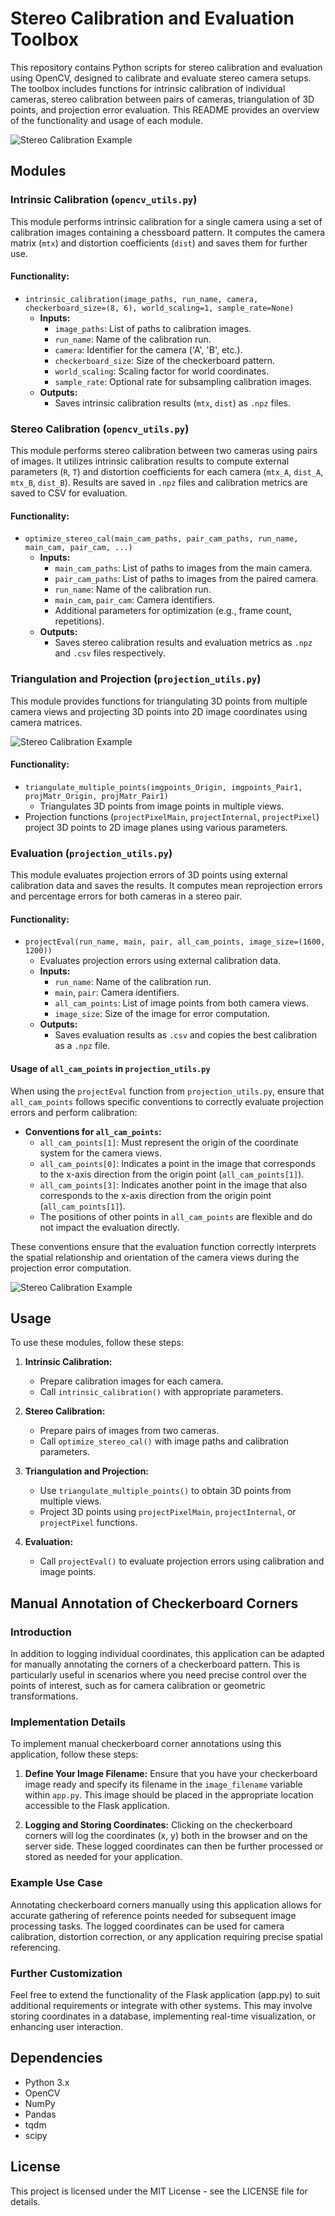 # Stereo Calibration and Evaluation Toolbox

This repository contains Python scripts for stereo calibration and evaluation using OpenCV, designed to calibrate and evaluate stereo camera setups. The toolbox includes functions for intrinsic calibration of individual cameras, stereo calibration between pairs of cameras, triangulation of 3D points, and projection error evaluation. This README provides an overview of the functionality and usage of each module.

![Stereo Calibration Example](img/pipeline.png)

## Modules

### Intrinsic Calibration (`opencv_utils.py`)

This module performs intrinsic calibration for a single camera using a set of calibration images containing a chessboard pattern. It computes the camera matrix (`mtx`) and distortion coefficients (`dist`) and saves them for further use.

#### Functionality:
- `intrinsic_calibration(image_paths, run_name, camera, checkerboard_size=(8, 6), world_scaling=1, sample_rate=None)`
  - **Inputs:**
    - `image_paths`: List of paths to calibration images.
    - `run_name`: Name of the calibration run.
    - `camera`: Identifier for the camera ('A', 'B', etc.).
    - `checkerboard_size`: Size of the checkerboard pattern.
    - `world_scaling`: Scaling factor for world coordinates.
    - `sample_rate`: Optional rate for subsampling calibration images.
  - **Outputs:**
    - Saves intrinsic calibration results (`mtx`, `dist`) as `.npz` files.

### Stereo Calibration (`opencv_utils.py`)

This module performs stereo calibration between two cameras using pairs of images. It utilizes intrinsic calibration results to compute external parameters (`R`, `T`) and distortion coefficients for each camera (`mtx_A`, `dist_A`, `mtx_B`, `dist_B`). Results are saved in `.npz` files and calibration metrics are saved to CSV for evaluation.

#### Functionality:
- `optimize_stereo_cal(main_cam_paths, pair_cam_paths, run_name, main_cam, pair_cam, ...)`
  - **Inputs:**
    - `main_cam_paths`: List of paths to images from the main camera.
    - `pair_cam_paths`: List of paths to images from the paired camera.
    - `run_name`: Name of the calibration run.
    - `main_cam`, `pair_cam`: Camera identifiers.
    - Additional parameters for optimization (e.g., frame count, repetitions).
  - **Outputs:**
    - Saves stereo calibration results and evaluation metrics as `.npz` and `.csv` files respectively.

### Triangulation and Projection (`projection_utils.py`)

This module provides functions for triangulating 3D points from multiple camera views and projecting 3D points into 2D image coordinates using camera matrices.

![Stereo Calibration Example](img/projection.png)

#### Functionality:
- `triangulate_multiple_points(imgpoints_Origin, imgpoints_Pair1, projMatr_Origin, projMatr_Pair1)`
  - Triangulates 3D points from image points in multiple views.
- Projection functions (`projectPixelMain`, `projectInternal`, `projectPixel`) project 3D points to 2D image planes using various parameters.

### Evaluation (`projection_utils.py`)

This module evaluates projection errors of 3D points using external calibration data and saves the results. It computes mean reprojection errors and percentage errors for both cameras in a stereo pair.

#### Functionality:
- `projectEval(run_name, main, pair, all_cam_points, image_size=(1600, 1200))`
  - Evaluates projection errors using external calibration data.
  - **Inputs:**
    - `run_name`: Name of the calibration run.
    - `main`, `pair`: Camera identifiers.
    - `all_cam_points`: List of image points from both camera views.
    - `image_size`: Size of the image for error computation.
  - **Outputs:**
    - Saves evaluation results as `.csv` and copies the best calibration as a `.npz` file.

#### Usage of `all_cam_points` in `projection_utils.py`

When using the `projectEval` function from `projection_utils.py`, ensure that `all_cam_points` follows specific conventions to correctly evaluate projection errors and perform calibration:

- **Conventions for `all_cam_points`:**
  - `all_cam_points[1]`: Must represent the origin of the coordinate system for the camera views.
  - `all_cam_points[0]`: Indicates a point in the image that corresponds to the x-axis direction from the origin point (`all_cam_points[1]`).
  - `all_cam_points[3]`: Indicates another point in the image that also corresponds to the x-axis direction from the origin point (`all_cam_points[1]`).
  - The positions of other points in `all_cam_points` are flexible and do not impact the evaluation directly.

These conventions ensure that the evaluation function correctly interprets the spatial relationship and orientation of the camera views during the projection error computation.

![Stereo Calibration Example](img/annotations.png)

## Usage

To use these modules, follow these steps:

1. **Intrinsic Calibration:**
   - Prepare calibration images for each camera.
   - Call `intrinsic_calibration()` with appropriate parameters.
   
2. **Stereo Calibration:**
   - Prepare pairs of images from two cameras.
   - Call `optimize_stereo_cal()` with image paths and calibration parameters.
   
3. **Triangulation and Projection:**
   - Use `triangulate_multiple_points()` to obtain 3D points from multiple views.
   - Project 3D points using `projectPixelMain`, `projectInternal`, or `projectPixel` functions.
   
4. **Evaluation:**
   - Call `projectEval()` to evaluate projection errors using calibration and image points.

## Manual Annotation of Checkerboard Corners

### Introduction

In addition to logging individual coordinates, this application can be adapted for manually annotating the corners of a checkerboard pattern. This is particularly useful in scenarios where you need precise control over the points of interest, such as for camera calibration or geometric transformations.

### Implementation Details

To implement manual checkerboard corner annotations using this application, follow these steps:

1. **Define Your Image Filename:**
   Ensure that you have your checkerboard image ready and specify its filename in the `image_filename` variable within `app.py`. This image should be placed in the appropriate location accessible to the Flask application.

2. **Logging and Storing Coordinates:**
    Clicking on the checkerboard corners will log the coordinates (x, y) both in the browser and on the server side.
    These logged coordinates can then be further processed or stored as needed for your application.

### Example Use Case

Annotating checkerboard corners manually using this application allows for accurate gathering of reference points needed for subsequent image processing tasks. The logged coordinates can be used for camera calibration, distortion correction, or any application requiring precise spatial referencing.

### Further Customization

Feel free to extend the functionality of the Flask application (app.py) to suit additional requirements or integrate with other systems. This may involve storing coordinates in a database, implementing real-time visualization, or enhancing user interaction.

## Dependencies

- Python 3.x
- OpenCV
- NumPy
- Pandas
- tqdm
- scipy

## License

This project is licensed under the MIT License - see the LICENSE file for details.
